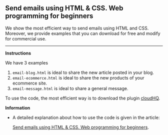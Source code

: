 ## Send emails using HTML & CSS. Web programming for beginners
We show the most efficient way to send emails using HTML and CSS. Moreover, we provide examples that you can download for free and modify for commercial use.
<hr>

**Instructions**

We have 3 examples

1. `email-blog.html` is ideal to share the new article posted in your blog.
2. `email-ecommerce.html` is ideal to share the new products of your ecommerce site.
3. `email-message.html` is ideal to share a general message.

To use the code, the most efficient way is to download the plugin [cloudHQ](https://www.html-editor-for-gmail.com/).

**Information**

- A detailed explanation about how to use the code is given in the article: 
  
  [Send emails using HTML & CSS. Web programming for beginners](https://nepy.pe/article.php?pid=626d360ed2817&lan=en). 
